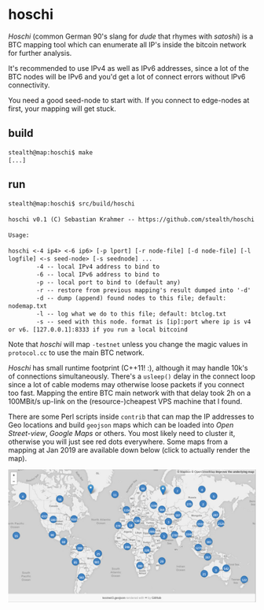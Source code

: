 hoschi
======

*Hoschi* (common German 90's slang for *dude* that rhymes with *satoshi*) is
a BTC mapping tool which can enumerate all IP's inside the bitcoin network
for further analysis.

It's recommended to use IPv4 as well as IPv6 addresses, since a lot of the
BTC nodes will be IPv6 and you'd get a lot of connect errors without IPv6
connectivity.

You need a good seed-node to start with. If you connect to edge-nodes at
first, your mapping will get stuck.

build
-----

```
stealth@map:hoschi$ make
[...]

```


run
---

```
stealth@map:hoschi$ src/build/hoschi

hoschi v0.1 (C) Sebastian Krahmer -- https://github.com/stealth/hoschi

Usage:

hoschi <-4 ip4> <-6 ip6> [-p lport] [-r node-file] [-d node-file] [-l logfile] <-s seed-node> [-s seednode] ...
        -4 -- local IPv4 address to bind to
        -6 -- local IPv6 address to bind to
        -p -- local port to bind to (default any)
        -r -- restore from previous mapping's result dumped into '-d'
        -d -- dump (append) found nodes to this file; default: nodemap.txt
        -l -- log what we do to this file; default: btclog.txt
        -s -- seed with this node. format is [ip]:port where ip is v4 or v6. [127.0.0.1]:8333 if you run a local bitcoind

```

Note that *hoschi* will map `-testnet` unless you change the magic values in
`protocol.cc` to use the main BTC network.

*Hoschi* has small runtime footprint (C++11! :), although it may handle 10k's
of connections simultaneously. There's a `usleep()` delay in the connect loop
since a lot of cable modems may otherwise loose packets if you connect too
fast. Mapping the entire BTC main network with that delay took 2h on a
100MBit/s up-link on the (resource-)cheapest VPS machine that I found.

There are some Perl scripts inside `contrib` that can map the IP addresses to
Geo locations and build `geojson` maps which can be loaded into
*Open Street-view*, *Google Maps* or others. You most likely need to cluster
it, otherwise you will just see red dots everywhere. Some maps from a mapping
at Jan 2019 are available down below (click to actually render the map).

[![testnet3](https://github.com/stealth/maps/blob/master/testnet3.jpg)](https://github.com/stealth/maps/blob/master/testnet3.geojson)

